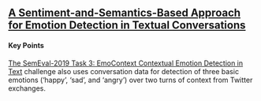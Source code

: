 
## [A Sentiment-and-Semantics-Based Approach for Emotion Detection in Textual Conversations](https://arxiv.org/pdf/1707.06996.pdf)

#### Key Points

[The SemEval-2019 Task 3: EmoContext Contextual Emotion Detection in Text](https://www.aclweb.org/anthology/S19-2005/) challenge also uses conversation data for detection of three basic emotions (‘happy’, ‘sad’, and ‘angry’) over two turns of context from Twitter exchanges.
